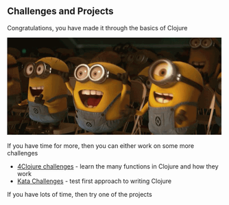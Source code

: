 ## Challenges and Projects

Congratulations, you have made it through the basics of Clojure

![Congratulations - minions](/images/congratulations-minions.gif)

If you have time for more, then you can either work on some more challenges

* [4Clojure challenges](http://www.4clojure.com/) - learn the many functions in Clojure and how they work
* [Kata Challenges](kata-challenges/index.html) - test first approach to writing Clojure

If you have lots of time, then try one of the projects
